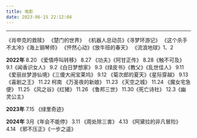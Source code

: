 ```yaml
---
title: 电影
date: 2023-06-15 22:12:04
---
```

-----
《肖申克的救赎》 《楚门的世界》
《机器人总动员》《寻梦环游记》
《这个杀手不太冷》《海上钢琴师》
《怦然心动》《放牛班的春天》
《流浪地球》1、2

**2022年**
8.20 《爱情呼叫转移》
8.27 《功夫》《阿甘正传》
8.28《触不可及》
9.1《闻香识女人》
9.2《白日梦想家》
9.3《绿皮书》《教父》《乱世佳人》
9.11《爱丽丝梦游仙境》《三傻大闹宝莱坞》
9.12 《菊次郎的夏天》《星际穿越》
9.13 《喜剧之王》
11.22 柯南 《万圣夜的新娘》
11.23 《天空之城》
11.24 《魔女宅急便》
11.25 《风之谷》《红猪》
11.26 《鲁邦三世》
11.30《死亡诗社》
12.3《幽灵公主》

**2023年**
7.15 《绿里奇迹》

**2024年**
3月《年会不能停》
3.11 《周处除三害》
4.13 《阿黛拉的非凡冒险》
4.14 《邪不压正》《一步之遥》


